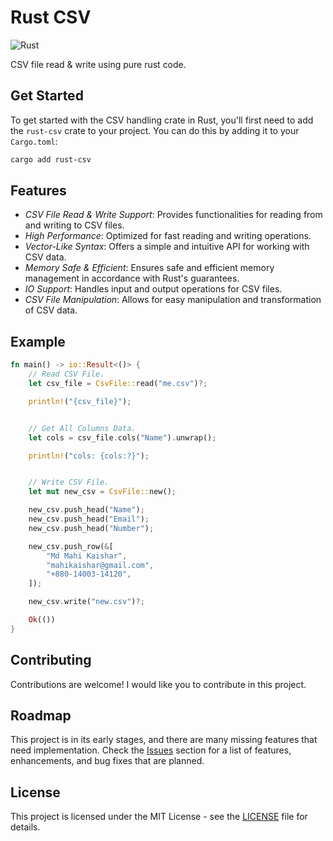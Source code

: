 # Rust CSV

![Rust](https://img.shields.io/badge/Rust-DD3515?style=for-the-badge&logo=rust&logoColor=white)

CSV file read & write using pure rust code.



## Get Started 

To get started with the CSV handling crate in Rust, you'll first need to add the `rust-csv` crate to your project. You can do this by adding it to your `Cargo.toml`:

```bash
cargo add rust-csv
```



## Features

- *CSV File Read & Write Support*: Provides functionalities for reading from and writing to CSV files.
- *High Performance*: Optimized for fast reading and writing operations.
- *Vector-Like Syntax*: Offers a simple and intuitive API for working with CSV data.
- *Memory Safe & Efficient*: Ensures safe and efficient memory management in accordance with Rust's guarantees.
- *IO Support*: Handles input and output operations for CSV files.
- *CSV File Manipulation*: Allows for easy manipulation and transformation of CSV data.



## Example

```rs
fn main() -> io::Result<()> {
    // Read CSV File.
    let csv_file = CsvFile::read("me.csv")?;

    println!("{csv_file}");


    // Get All Columns Data.
    let cols = csv_file.cols("Name").unwrap();

    println!("cols: {cols:?}");


    // Write CSV File.
    let mut new_csv = CsvFile::new();

    new_csv.push_head("Name");
    new_csv.push_head("Email");
    new_csv.push_head("Number");

    new_csv.push_row(&[
        "Md Mahi Kaishar",
        "mahikaishar@gmail.com",
        "+880-14003-14120",
    ]);

    new_csv.write("new.csv")?;

    Ok(())
}
```



## Contributing

Contributions are welcome! I would like you to contribute in this project.



## Roadmap

This project is in its early stages, and there are many missing features that need implementation. Check the [Issues](https://github.com/mdmahikaishar/rust-csv/issues) section for a list of features, enhancements, and bug fixes that are planned.



## License

This project is licensed under the MIT License - see the [LICENSE](https://github.com/mdmahikaishar/rust-csv/LICENSE) file for details.

